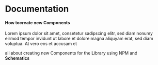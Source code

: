 # Documentation 
#### How tocreate new Components
Lorem ipsum dolor sit amet, consetetur sadipscing elitr, sed diam nonumy eirmod tempor invidunt ut labore et dolore magna aliquyam erat, sed diam voluptua. At vero eos et accusam et

all about creating new Components for the Library using NPM and <b>Schematics</b>

